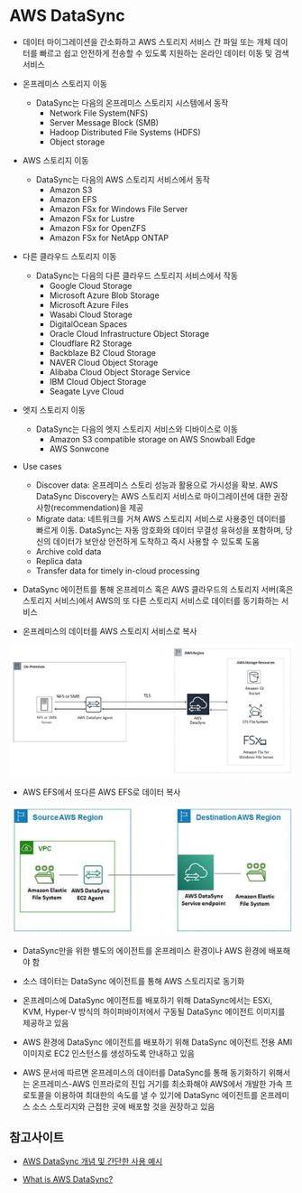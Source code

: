 # AWS DataSync

- 데이터 마이그레이션을 간소화하고 AWS 스토리지 서비스 간 파일 또는 개체 데이터를 빠르고 쉽고 안전하게 전송할 수 있도록 지원하는 온라인 데이터 이동 및 검색 서비스

- 온프레미스 스토리지 이동
  - DataSync는 다음의 온프레미스 스토리지 시스템에서 동작
    - Network File System(NFS)
    - Server Message Block (SMB)
    - Hadoop Distributed File Systems (HDFS)
    - Object storage

- AWS 스토리지 이동
  - DataSync는 다음의 AWS 스토리지 서비스에서 동작
    - Amazon S3
    - Amazon EFS
    - Amazon FSx for Windows File Server
    - Amazon FSx for Lustre
    - Amazon FSx for OpenZFS
    - Amazon FSx for NetApp ONTAP

- 다른 클라우드 스토리지 이동
  - DataSync는 다음의 다른 클라우드 스토리지 서비스에서 작동
    - Google Cloud Storage
    - Microsoft Azure Blob Storage
    - Microsoft Azure Files
    - Wasabi Cloud Storage
    - DigitalOcean Spaces
    - Oracle Cloud Infrastructure Object Storage
    - Cloudflare R2 Storage
    - Backblaze B2 Cloud Storage
    - NAVER Cloud Object Storage
    - Alibaba Cloud Object Storage Service
    - IBM Cloud Object Storage
    - Seagate Lyve Cloud

- 엣지 스토리지 이동
  - DataSync는 다음의 엣지 스토리지 서비스와 디바이스로 이동
    - Amazon S3 compatible storage on AWS Snowball Edge
    - AWS Sonwcone

- Use cases
  - Discover data: 온프레미스 스토리 성능과 활용으로 가시성을 확보. AWS DataSync Discovery는 AWS 스토리지 서비스로 마이그레이션에 대한 권장사항(recommendation)을 제공
  - Migrate data: 네트워크를 거쳐 AWS 스토리지 서비스로 사용중인 데이터를 빠르게 이동. DataSync는 자동 암호화와 데이터 무결성 유혀성을 포함하며, 당신의 데이터가 보안상 안전하게 도착하고 즉시 사용할 수 있도록 도움
  - Archive cold data
  - Replica data
  - Transfer data for timely in-cloud processing

- DataSync 에이전트를 통해 온프레미스 혹은 AWS 클라우드의 스토리지 서버(혹은 스토리지 서비스)에서 AWS의 또 다른 스토리지 서비스로 데이터를 동기화하는 서비스

- 온프레미스의 데이터를 AWS 스토리지 서비스로 복사

![alt text](../../images/cloud/datasync_1.png)

- AWS EFS에서 또다른 AWS EFS로 데이터 복사

![alt text](../../images/cloud/datasync_2.png)

- DataSync만을 위한 별도의 에이전트를 온프레미스 환경이나 AWS 환경에 배포해야 함

- 소스 데이터는 DataSync 에이전트를 통해 AWS 스토리지로 동기화

- 온프레미스에 DataSync 에이전트를 배포하기 위해 DataSync에서는 ESXi, KVM, Hyper-V 방식의 하이퍼바이저에서 구동될 DataSync 에이전트 이미지를 제공하고 있음

- AWS 환경에 DataSync 에이전트를 배포하기 위해 DataSync 에이전트 전용 AMI 이미지로 EC2 인스턴스를 생성하도록 안내하고 있음

- AWS 문서에 따르면 온프레미스의 데이터를 DataSync를 통해 동기화하기 위해서는 온프레미스-AWS 인프라로의 진입 거기를 최소화해야 AWS에서 개발한 가속 프로토콜을 이용하여 최대한의 속도를 낼 수 있기에 DataSync 에이전트를 온프레미스 소스 스토리지와 근접한 곳에 배포할 것을 권장하고 있음

## 참고사이트
- [AWS DataSync 개념 및 간단한 사용 예시](https://engmisankim.tistory.com/42)


- [What is AWS DataSync?](https://docs.aws.amazon.com/datasync/latest/userguide/what-is-datasync.html)